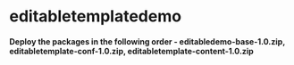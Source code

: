 # editabletemplatedemo

#### Deploy the packages in the following order - editabledemo-base-1.0.zip, editabletemplate-conf-1.0.zip, editabletemplate-content-1.0.zip
